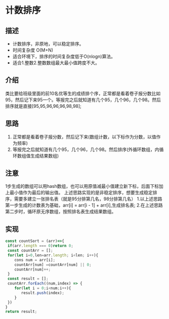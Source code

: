 # 计数排序
## 描述
- 计数排序，非原地，可以稳定排序。
- 时间复杂度 O(M+N)
- 适合环境下，排序的时间复杂度低于O(nlogn)算法。
- 适合1.整数2.整数数组最大最小值跨度不大。
## 介绍
类比要给班级里面的前10名优等生的成绩排个序，正常都是看着卷子报分数比如95，然后记下来95一个。等报完之后就知道有几个95，几个96，几个98。然后排序就是直接[95,95,96,96,96,98,98];
## 思路
1. 正常都是看着卷子报分数，然后记下来(数组计数，以下标作为分数，以值作为频率)
2. 等报完之后就知道有几个95，几个96，几个98。然后排序(外循环数组，内循环数组值生成结果数组)
## 注意
1步生成的数组可以用hash数组，也可以用原值减最小值建立新下标，后面下标加上最小值作为最后的输出值。
上述思路实现的是非稳定排序，想要生成稳定排序，需要多建立一张排名表（就是95分排第几名，98分排第几名）
1.以上述思路第一步生成的计数表为基础，arr[i] = arr[i - 1] + arr[i],生成排名表;
2.在上述思路第二步时，循环原无序数组，按照排名表生成结果数组。
## 实现
```javascript
const countSort = (arr)=>{
 if(arr.length === 0)return 0;
 const countArr = [];
 for(let i=0,len=arr.length; i<len; i++){
    cons num = arr[i];
    countArr[num] =countArr[num] || 0;
    countArr[num]++;
 }
 const result = [];
 countArr.forEach((num,index) => {
    for(let i = 0;i<num;i++){
       result.push(index);
    }
 })
}
return result;
```

